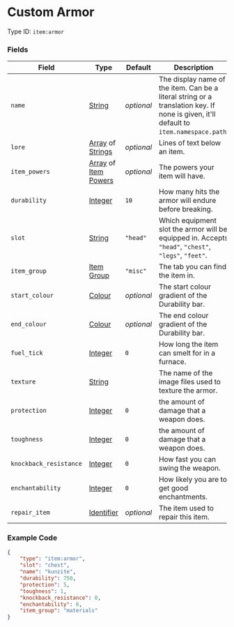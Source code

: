 # Custom Armor

Type ID: `item:armor`

### Fields

Field  | Type | Default | Description
-------|------|---------|-------------
`name` | [String](../data_types/string.md) | *optional* | The display name of the item. Can be a literal string or a translation key. If none is given, it'll default to `item.namespace.path`.
`lore` | [Array](../data_types/array.md) of [Strings](../data_types/string.md) | *optional* | Lines of text below an item.
`item_powers` | [Array](../data_types/array.md) of [Item Powers](../data_types/item_power.md) | *optional* | The powers your item will have.
`durability` | [Integer](../data_types/integer.md) | `10` | How many hits the armor will endure before breaking.
`slot` | [String](../data_types/string.md) | `"head"` | Which equipment slot the armor will be equipped in. Accepts `"head"`, `"chest"`, `"legs"`, `"feet"`.
`item_group` | [Item Group](../data_types/item_groups.md) | `"misc"` | The tab you can find the item in.
`start_colour` | [Colour](../data_types/colour.md) | *optional* | The start colour gradient of the Durability bar.
`end_colour` | [Colour](../data_types/colour.md) | *optional* | The end colour gradient of the Durability bar.
`fuel_tick` | [Integer](../data_types/integer.md) | `0` | How long the item can smelt for in a furnace.
`texture` | [String](../data_types/string.md) | | The name of the image files used to texture the armor.
`protection` | [Integer](../data_types/integer.md) | `0` | the amount of damage that a weapon does.
`toughness` | [Integer](../data_types/integer.md) | `0` | the amount of damage that a weapon does.
`knockback_resistance` | [Integer](../data_types/integer.md) | `0` | How fast you can swing the weapon.
`enchantability` | [Integer](../data_types/integer.md) | `0` | How likely you are to get good enchantments.
`repair_item` | [Identifier](../data_types/identifier.md) | *optional* | The item used to repair this item.

### Example Code

```json
{
	"type": "item:armor",
	"slot": "chest",
	"name": "kunzite",
	"durability": 750,
	"protection": 5,
	"toughness": 1,
	"knockback_resistance": 0,
	"enchantability": 6,
	"item_group": "materials"
}
```

